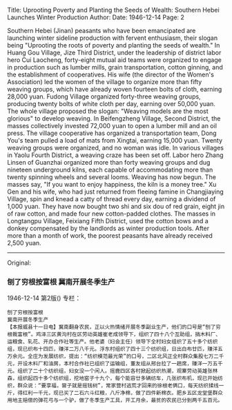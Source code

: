 Title: Uprooting Poverty and Planting the Seeds of Wealth: Southern Hebei Launches Winter Production
Author:
Date: 1946-12-14
Page: 2

Southern Hebei (Jinan) peasants who have been emancipated are launching winter sideline production with fervent enthusiasm, their slogan being "Uprooting the roots of poverty and planting the seeds of wealth." In Huang Gou Village, Jize Third District, under the leadership of district labor hero Cui Laocheng, forty-eight mutual aid teams were organized to engage in production such as lumber mills, grain transportation, cotton ginning, and the establishment of cooperatives. His wife (the director of the Women's Association) led the women of the village to organize more than fifty weaving groups, which have already woven fourteen bolts of cloth, earning 28,000 yuan. Fudong Village organized forty-three weaving groups, producing twenty bolts of white cloth per day, earning over 50,000 yuan. The whole village proposed the slogan: "Weaving models are the most glorious" to develop weaving. In Beifengzheng Village, Second District, the masses collectively invested 72,000 yuan to open a lumber mill and an oil press. The village cooperative has organized a transportation team, Dong You's team pulled a load of mats from Xingtai, earning 15,000 yuan. Twenty weaving groups were organized, and no woman was idle. In various villages in Yaolu Fourth District, a weaving craze has been set off. Labor hero Zhang Linsen of Guanzhai organized more than forty weaving groups and dug nineteen underground kilns, each capable of accommodating more than twenty spinning wheels and several looms. Weaving has now begun. The masses say, "If you want to enjoy happiness, the kiln is a money tree." Xu Gen and his wife, who had just returned from fleeing famine in Changjiaying Village, spin and knead a catty of thread every day, earning a dividend of 1,000 yuan. They have now bought two shi and six dou of red grain, eight jin of raw cotton, and made four new cotton-padded clothes. The masses in Longtangpu Village, Feixiang Fifth District, used the cotton bows and a donkey compensated by the landlords as winter production tools. After more than a month of work, the poorest peasants have already received 2,500 yuan.



<hr /> 

Original: 


### 刨了穷根按富根  冀南开展冬季生产

1946-12-14
第2版()
专栏：

    刨了穷根按富根
    冀南开展冬季生产
    【本报威县十一日电】冀南翻身农民，正以火热情绪开展冬季副业生产，他们的口号是“刨了穷根裁富根”。鸡泽三区黄沟村在区劳动英雄崔老成领导下，组织了四十八个互助组，搞木料厂、运粮食、轧花、开办合作社等生产。他老婆（妇会主任）领导下全村妇女组织了五十多个纺织组，现已织布十四匹，赚洋二万八千元。浮东村组织了四十三个纺织组，日出白布廿匹，赚洋五万余元。全庄为发展纺织，提出：“纺织模范最光荣”的口号，二区北风正全村群众集股七万二千元，开设木料厂和油房，本村合作社已组织了运输组，董友组从邢台拉了一趟席，赚洋一万五千元。组织了二十个纺织组，妇女没一个闲人。摇鹿四区各村掀起纺织热潮，观寨劳动英雄张林森，组织起四十多个纺织组，挖地窑子十九个，每个能容廿多辆纺车，几张织布机，现已开始纺织，群众说：“要享福，窨子就是摇钱树”，常家营村逃荒才回来的徐根老俩口，每天纺织揉线一斤，得红利一千元，现已买了二石六斗红粮，八斤净棉，做了四件新棉衣。肥乡五区龙堂堡群众用地主赔偿的弹花弓与一个驴，做了冬季生产工具，开工月余，最贫的农民已分到两千五百元。
